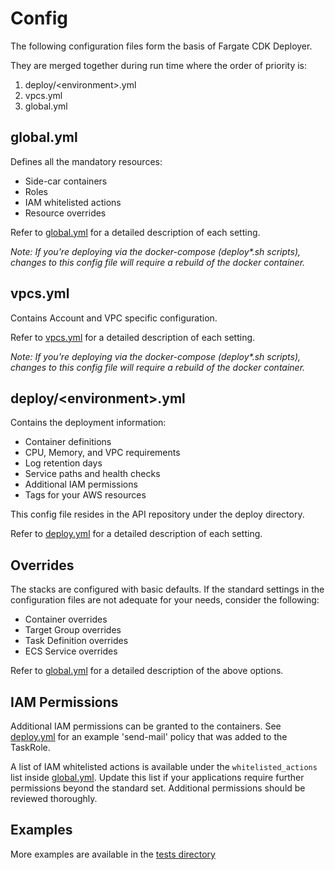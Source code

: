 # Config

The following configuration files form the basis of Fargate CDK Deployer.

They are merged together during run time where the order of priority is:
  1. deploy/\<environment\>.yml
  1. vpcs.yml
  1. global.yml


## global.yml

Defines all the mandatory resources:
  * Side-car containers
  * Roles
  * IAM whitelisted actions
  * Resource overrides

Refer to [global.yml](global.yml) for a detailed description of each setting.

*Note: If you're deploying via the docker-compose (deploy\*.sh scripts), changes to this config file will require a rebuild of the docker container.*


## vpcs.yml

Contains Account and VPC specific configuration.

Refer to [vpcs.yml](vpcs.yml) for a detailed description of each setting.

*Note: If you're deploying via the docker-compose (deploy\*.sh scripts), changes to this config file will require a rebuild of the docker container.*


## deploy/\<environment\>.yml

Contains the deployment information:
  * Container definitions
  * CPU, Memory, and VPC requirements
  * Log retention days
  * Service paths and health checks
  * Additional IAM permissions
  * Tags for your AWS resources

This config file resides in the API repository under the deploy directory.

Refer to [deploy.yml](examples/deploy.yml) for a detailed description of each setting.


## Overrides

The stacks are configured with basic defaults. If the standard settings in the configuration files are not adequate for your needs,
consider the following:
  * Container overrides
  * Target Group overrides
  * Task Definition overrides
  * ECS Service overrides

Refer to [global.yml](global.yml) for a detailed description of the above options.


## IAM Permissions

Additional IAM permissions can be granted to the containers.
See [deploy.yml](examples/deploy.yml) for an example 'send-mail' policy that was added to the TaskRole.

A list of IAM whitelisted actions is available under the `whitelisted_actions` list inside [global.yml](global.yml).
Update this list if your applications require further permissions beyond the standard set.
Additional permissions should be reviewed thoroughly.


## Examples
More examples are available in the [tests directory](../tests/fixtures/conf/)
